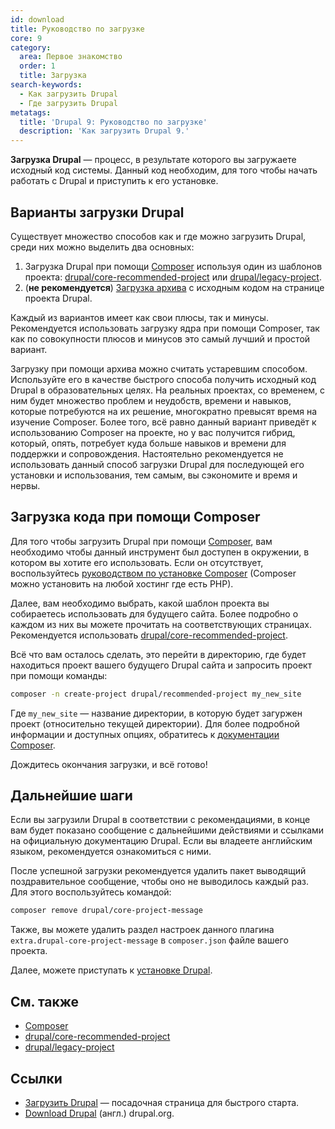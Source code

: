 ```yaml
---
id: download
title: Руководство по загрузке
core: 9
category:
  area: Первое знакомство
  order: 1
  title: Загрузка
search-keywords:
  - Как загрузить Drupal
  - Где загрузить Drupal
metatags:
  title: 'Drupal 9: Руководство по загрузке'
  description: 'Как загрузить Drupal 9.'
---
```


**Загрузка Drupal** — процесс, в результате которого вы загружаете исходный код системы. Данный код необходим, для того чтобы начать работать с Drupal и приступить к его установке.

## Варианты загрузки Drupal

Существует множество способов как и где можно загрузить Drupal, среди них можно выделить два основных:

1. Загрузка Drupal при помощи [Composer](../composer/composer.md) используя один из шаблонов проекта: [drupal/core-recommended-project](../composer/drupal-recommended-project.md) или [drupal/legacy-project](../composer/drupal-legacy-project.md).
1. (**не рекомендуется**) [Загрузка архива](https://www.drupal.org/project/drupal) с исходным кодом на странице проекта Drupal.

Каждый из вариантов имеет как свои плюсы, так и минусы. Рекомендуется использовать загрузку ядра при помощи Composer, так как по совокупности плюсов и минусов это самый лучший и простой вариант.

Загрузку при помощи архива можно считать устаревшим способом. Используйте его в качестве быстрого способа получить исходный код Drupal в образовательных целях. На реальных проектах, со временем, с ним будет множество проблем и неудобств, времени и навыков, которые потребуются на их решение, многократно превысят время на изучение Composer. Более того, всё равно данный вариант приведёт к использованию Composer на проекте, но у вас получится гибрид, который, опять, потребует куда больше навыков и времени для поддержки и сопровождения. Настоятельно рекомендуется не использовать данный способ загрузки Drupal для последующей его установки и использования, тем самым, вы сэкономите и время и нервы.

## Загрузка кода при помощи Composer

Для того чтобы загрузить Drupal при помощи [Composer](../composer/composer.md), вам необходимо чтобы данный инструмент был доступен в окружении, в котором вы хотите его использовать. Если он отсутствует, воспользуйтесь [руководством по установке Composer](https://getcomposer.org/download/) (Composer можно установить на любой хостинг где есть PHP).

Далее, вам необходимо выбрать, какой шаблон проекта вы собираетесь использовать для будущего сайта. Более подробно о каждом из них вы можете прочитать на соответствующих страницах. Рекомендуется использовать [drupal/core-recommended-project](../composer/drupal-recommended-project.md).

Всё что вам осталось сделать, это перейти в директорию, где будет находиться проект вашего будущего Drupal сайта и запросить проект при помощи команды:

```bash
composer -n create-project drupal/recommended-project my_new_site
``` 

Где `my_new_site` — название директории, в которую будет загуржен проект (относительно текущей директории). Для более подробной информации и доступных опциях, обратитесь к [документации Composer](https://getcomposer.org/doc/03-cli.md#create-project).

Дождитесь окончания загрузки, и всё готово!

## Дальнейшие шаги

Если вы загрузили Drupal в соответствии с рекомендациями, в конце вам будет показано сообщение с дальнейшими действиями и ссылками на официальную документацию Drupal. Если вы владеете английским языком, рекомендуется ознакомиться с ними.

После успешной загрузки рекомендуется удалить пакет выводящий поздравительное сообщение, чтобы оно не выводилось каждый раз. Для этого воспользуйтесь командой:

```bash
composer remove drupal/core-project-message
```

Также, вы можете удалить раздел настроек данного плагина `extra.drupal-core-project-message` в `composer.json` файле вашего проекта.

Далее, можете приступать к [установке Drupal](installation.md).

## См. также

- [Composer](../composer/composer.md)
- [drupal/core-recommended-project](../composer/drupal-recommended-project.md)
- [drupal/legacy-project](../composer/drupal-legacy-project.md)

## Ссылки

- [Загрузить Drupal](https://druki.ru/download) — посадочная страница для быстрого старта.
- [Download Drupal](https://www.drupal.org/download) (англ.) drupal.org.